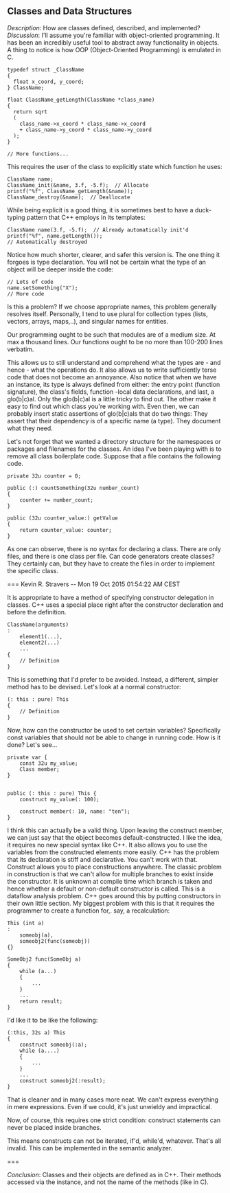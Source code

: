 ## Classes and Data Structures ##
*Description*: How are classes defined, described, and implemented?
*Discussion*: I'll assume you're familiar with object-oriented programming. It has been
an incredibly useful tool to abstract away functionality in objects.  A thing to notice
is how OOP (Object-Oriented Programming) is emulated in C.

    typedef struct _ClassName
    {
      float x_coord, y_coord;
    } ClassName;

    float ClassName_getLength(ClassName *class_name)
    {
      return sqrt
      (
        class_name->x_coord * class_name->x_coord
        + class_name->y_coord * class_name->y_coord
      );
    }

    // More functions...


This requires the user of the class to explicitly state which function he uses:

    ClassName name;
    ClassName_init(&name, 3.f, -5.f);  // Allocate
    printf("%f", ClassName_getLength(&name));
    ClassName_destroy(&name);  // Deallocate

While being explicit is a good thing, it is sometimes best to have a duck-typing pattern
that C++ employs in its templates:

    ClassName name(3.f, -5.f);  // Already automatically init'd
    printf("%f", name.getLength());
    // Automatically destroyed


Notice how much shorter, clearer, and safer this version is. The one thing it forgoes
is type declaration. You will not be certain what the type of an object will be deeper
inside the code:

    // Lots of code
    name.setSomething("X");
    // More code

Is this a problem? If we choose appropriate names, this problem generally resolves itself.
Personally, I tend to use plural for collection types (lists, vectors, arrays, maps,..),
and singular names for entities.

Our programming ought to be such that modules are of a medium size. At max a thousand
lines. Our functions ought to be no more than 100-200 lines verbatim.

This allows us to still understand and comprehend what the types are - and hence -
what the operations do. It also allows us to write sufficiently terse code that does
not become an annoyance. Also notice that when we have an instance, its type is always
defined from either: the entry point (function signature), the class's fields, function
-local data declarations, and last, a glo(b|c)al.  Only the glo(b|c)al is a little
tricky to find out. The other make it easy to find out which class you're working with.
Even then, we can probably insert static assertions of glo(b|c)als that do two things:
They assert that their dependency is of a specific name (a type). They document what
they need.

Let's not forget that we wanted a directory structure for the namespaces or packages
and filenames for the classes. An idea I've been playing with is to remove all class
boilerplate code. Suppose that a file contains the following code.

	private 32u counter = 0;

	public (:) countSomething(32u number_count)
	{
		counter += number_count;
	}

	public (32u counter_value:) getValue
	{
		return counter_value: counter;
	}

As one can observe, there is no syntax for declaring a class. There are only files,
and there is one class per file. Can code generators create classes?  They certainly
can, but they have to create the files in order to implement the specific class.

=== Kevin R. Stravers -- Mon 19 Oct 2015 01:54:22 AM CEST

It is appropriate to have a method of specifying constructor delegation in classes.
C++ uses a special place right after the constructor declaration and before the definition.

	ClassName(arguments)
	:
		element1(...),
		element2(...)
		...
	{
		// Definition
	}

This is something that I'd prefer to be avoided. Instead, a different, simpler method
has to be devised. Let's look at a normal constructor:

	(: this : pure) This
	{
		// Definition
	}

Now, how can the constructor be used to set certain variables? Specifically const
variables that should not be able to change in running code. How is it done? Let's
see...

	private var {
		const 32u my_value;
		Class member;
	}


	public (: this : pure) This {
		construct my_value(: 100);

		construct member(: 10, name: "ten");
	}

I think this can actually be a valid thing. Upon leaving the construct member, we
can just say that the object becomes default-constructed. I like the idea, it requires
no new special syntax like C++. It also allows you to use the variables from the constructed
elements more easily. C++ has the problem that its declaration is stiff and declarative.
You can't work with that. Construct allows you to place constructions anywhere. The
classic problem in construction is that we can't allow for multiple branches to exist
inside the constructor. It is unknown at compile time which branch is taken and hence
whether a default or non-default constructor is called. This is a dataflow analysis
problem. C++ goes around this by putting constructors in their own little section.
My biggest problem with this is that it requires the programmer to create a function
for,. say, a recalculation:

	This (int a)
	:
		someobj(a),
		someobj2(func(someobj))
	{}

	SomeObj2 func(SomeObj a)
	{
		while (a...)
		{
			...
		}
		...
		return result;
	}

I'd like it to be like the following:

	(:this, 32s a) This
	{
		construct someobj(:a);
		while (a....)
		{
			...
		}
		...
		construct someobj2(:result);
	}

That is cleaner and in many cases more neat. We can't express everything in mere expressions.
Even if we could, it's just unwieldy and impractical.

Now, of course, this requires one strict condition: construct statements can never
be placed inside branches.

This means constructs can not be iterated, if'd, while'd, whatever. That's all invalid.
This can be implemented in the semantic analyzer.

===

*Conclusion*:
Classes and their objects are defined as in C++. Their methods accessed via the instance,
and not the name of the methods (like in C).
